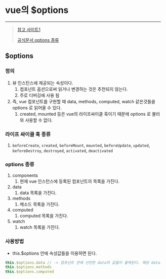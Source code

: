 # vue의 $options

---

>[참고 사이트1](https://velog.io/@devmin/Vue.js-options-use)
>
>[공식문서 options 종류](https://vuejs.org/api/options-state.html)

## $options 

### 정의 

1. 뷰 인스턴스에 제공되는 속성이다. 
   1. 컴포넌트 옵션으로써 읽거나 변경하는 것은 추천되지 않는다. 
   2. 주로 디버깅에 사용 됨 
2. 즉, vue 컴포넌트를 구현할 때 data, methods, computed, watch 같은것들을 options 로 읽어올 수 있다.
   1. created, mounted 등은 vue의 라이프싸이클 훅이기 때문에 options 로 불러와 사용할 수 없다. 

### 라이프 싸이클 훅 종류 

1. `beforeCreate`, `created`, `beforeMount`, `mounted`, `beforeUpdate`, `updated`, `beforeDestroy`, `destroyed`, `activated`, `deactivated`

### options 종류 

1. components
   1. 현재 vue 인스턴스에 등록된 컴포넌트의 목록을 가진다. 
2. data
   1. data 목록을 가진다. 
3. methods
   1. 메소드 목록을 가진다. 
4. computed 
   1. computed 목록을 가진다. 
5. watch 
   1. watch 목록을 가진다. 

### 사용방법

- this.$options 안에 속성값들을 이용하면 된다. 

```js
this.$options.data // -> 컴포넌트 안에 선언한 data의 값들이 출력된다. 해당 data의 값은 시점에 따라 초기값에서 변경된값으로 표현될 수 있다. 
this.$options.methods
this.$options.computed 
```





